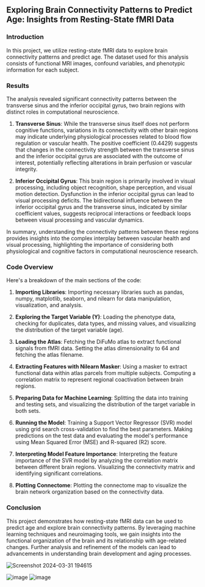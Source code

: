 ## Exploring Brain Connectivity Patterns to Predict Age: Insights from Resting-State fMRI Data

### Introduction
In this project, we utilize resting-state fMRI data to explore brain connectivity patterns and predict age. The dataset used for this analysis consists of functional MRI images, confound variables, and phenotypic information for each subject.


### Results

The analysis revealed significant connectivity patterns between the transverse sinus and the inferior occipital gyrus, two brain regions with distinct roles in computational neuroscience.

1. **Transverse Sinus**: While the transverse sinus itself does not perform cognitive functions, variations in its connectivity with other brain regions may indicate underlying physiological processes related to blood flow regulation or vascular health. The positive coefficient (0.4429) suggests that changes in the connectivity strength between the transverse sinus and the inferior occipital gyrus are associated with the outcome of interest, potentially reflecting alterations in brain perfusion or vascular integrity.

2. **Inferior Occipital Gyrus**: This brain region is primarily involved in visual processing, including object recognition, shape perception, and visual motion detection. Dysfunction in the inferior occipital gyrus can lead to visual processing deficits. The bidirectional influence between the inferior occipital gyrus and the transverse sinus, indicated by similar coefficient values, suggests reciprocal interactions or feedback loops between visual processing and vascular dynamics.

In summary, understanding the connectivity patterns between these regions provides insights into the complex interplay between vascular health and visual processing, highlighting the importance of considering both physiological and cognitive factors in computational neuroscience research.


### Code Overview
Here's a breakdown of the main sections of the code:

1. **Importing Libraries**: Importing necessary libraries such as pandas, numpy, matplotlib, seaborn, and nilearn for data manipulation, visualization, and analysis.
   
2. **Exploring the Target Variable (Y)**: Loading the phenotype data, checking for duplicates, data types, and missing values, and visualizing the distribution of the target variable (age).

3. **Loading the Atlas**: Fetching the DiFuMo atlas to extract functional signals from fMRI data. Setting the atlas dimensionality to 64 and fetching the atlas filename.

4. **Extracting Features with Nilearn Masker**: Using a masker to extract functional data within atlas parcels from multiple subjects. Computing a correlation matrix to represent regional coactivation between brain regions.

5. **Preparing Data for Machine Learning**: Splitting the data into training and testing sets, and visualizing the distribution of the target variable in both sets.

6. **Running the Model**: Training a Support Vector Regressor (SVR) model using grid search cross-validation to find the best parameters. Making predictions on the test data and evaluating the model's performance using Mean Squared Error (MSE) and R-squared (R2) score.

7. **Interpreting Model Feature Importance**: Interpreting the feature importance of the SVR model by analyzing the correlation matrix between different brain regions. Visualizing the connectivity matrix and identifying significant correlations.

8. **Plotting Connectome**: Plotting the connectome map to visualize the brain network organization based on the connectivity data.

### Conclusion
This project demonstrates how resting-state fMRI data can be used to predict age and explore brain connectivity patterns. By leveraging machine learning techniques and neuroimaging tools, we gain insights into the functional organization of the brain and its relationship with age-related changes. Further analysis and refinement of the models can lead to advancements in understanding brain development and aging processes.

![Screenshot 2024-03-31 194615](https://github.com/lacomaofficial/Predicting-Age-DifumoAtlas.ipynb/assets/132283879/b12f8665-c0c0-4f02-af34-397daa73187f)



![image](https://github.com/lacomaofficial/Predicting-Age-DifumoAtlas.ipynb/assets/132283879/7741bf11-51bf-4268-8469-e860e14a48f1)
![image](https://github.com/lacomaofficial/Predicting-Age-DifumoAtlas.ipynb/assets/132283879/e12f9d1d-c90f-4e8a-a8e1-6536a40a4d81)

